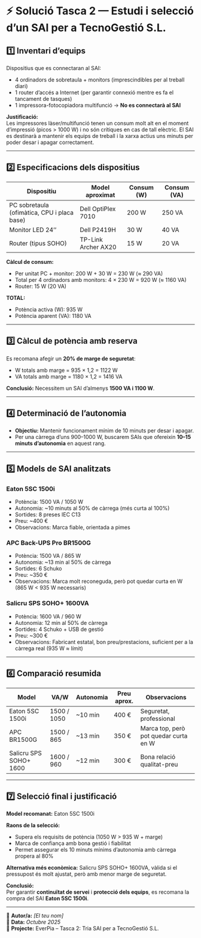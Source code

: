 # ⚡ Solució Tasca 2 — Estudi i selecció d’un SAI per a TecnoGestió S.L.

## 1️⃣ Inventari d’equips

Dispositius que es connectaran al SAI:

- 4 ordinadors de sobretaula + monitors (imprescindibles per al treball diari)
- 1 router d’accés a Internet (per garantir connexió mentre es fa el tancament de tasques)
- 1 impressora-fotocopiadora multifunció → **No es connectarà al SAI**

**Justificació:**  
Les impressores làser/multifunció tenen un consum molt alt en el moment d’impressió (picos > 1000 W) i no són crítiques en cas de tall elèctric. El SAI es destinarà a mantenir els equips de treball i la xarxa actius uns minuts per poder desar i apagar correctament.

---

## 2️⃣ Especificacions dels dispositius

| Dispositiu | Model aproximat | Consum (W) | Consum (VA) |
|------------|----------------|------------|-------------|
| PC sobretaula (ofimàtica, CPU i placa base) | Dell OptiPlex 7010 | 200 W | 250 VA |
| Monitor LED 24’’ | Dell P2419H | 30 W | 40 VA |
| Router (tipus SOHO) | TP-Link Archer AX20 | 15 W | 20 VA |

**Càlcul de consum:**

- Per unitat PC + monitor: 200 W + 30 W = 230 W (≈ 290 VA)  
- Total per 4 ordinadors amb monitors: 4 × 230 W = 920 W (≈ 1160 VA)  
- Router: 15 W (20 VA)

**TOTAL:**  
- Potència activa (W): 935 W  
- Potència aparent (VA): 1180 VA

---

## 3️⃣ Càlcul de potència amb reserva

Es recomana afegir un **20% de marge de seguretat**:

- W totals amb marge = 935 × 1,2 = 1122 W  
- VA totals amb marge = 1180 × 1,2 = 1416 VA

**Conclusió:** Necessitem un SAI d’almenys **1500 VA i 1100 W**.

---

## 4️⃣ Determinació de l’autonomia

- **Objectiu:** Mantenir funcionament mínim de 10 minuts per desar i apagar.  
- Per una càrrega d’uns 900–1000 W, buscarem SAIs que ofereixin **10–15 minuts d’autonomia** en aquest rang.

---

## 5️⃣ Models de SAI analitzats

### Eaton 5SC 1500i
- Potència: 1500 VA / 1050 W  
- Autonomia: ~10 minuts al 50% de càrrega (més curta al 100%)  
- Sortides: 8 preses IEC C13  
- Preu: ~400 €  
- Observacions: Marca fiable, orientada a pimes

### APC Back-UPS Pro BR1500G
- Potència: 1500 VA / 865 W  
- Autonomia: ~13 min al 50% de càrrega  
- Sortides: 6 Schuko  
- Preu: ~350 €  
- Observacions: Marca molt reconeguda, però pot quedar curta en W (865 W < 935 W necessaris)

### Salicru SPS SOHO+ 1600VA
- Potència: 1600 VA / 960 W  
- Autonomia: 12 min al 50% de càrrega  
- Sortides: 4 Schuko + USB de gestió  
- Preu: ~300 €  
- Observacions: Fabricant estatal, bon preu/prestacions, suficient per a la càrrega real (935 W ≈ límit)

---

## 6️⃣ Comparació resumida

| Model | VA/W | Autonomia | Preu aprox. | Observacions |
|-------|------|-----------|------------|--------------|
| Eaton 5SC 1500i | 1500 / 1050 | ~10 min | 400 € | Seguretat, professional |
| APC BR1500G | 1500 / 865 | ~13 min | 350 € | Marca top, però pot quedar curta en W |
| Salicru SPS SOHO+ 1600 | 1600 / 960 | ~12 min | 300 € | Bona relació qualitat-preu |

---

## 7️⃣ Selecció final i justificació

**Model recomanat:** Eaton 5SC 1500i  

**Raons de la selecció:**
- Supera els requisits de potència (1050 W > 935 W + marge)  
- Marca de confiança amb bona gestió i fiabilitat  
- Permet assegurar els 10 minuts mínims d’autonomia amb càrrega propera al 80%

**Alternativa més econòmica:** Salicru SPS SOHO+ 1600VA, vàlida si el pressupost és molt ajustat, però amb menor marge de seguretat.

**Conclusió:**  
Per garantir **continuïtat de servei** i **protecció dels equips**, es recomana la compra del SAI **Eaton 5SC 1500i**.

---

📄 **Autor/a:** *[El teu nom]*  
📅 **Data:** *Octubre 2025*  
🏢 **Projecte:** EverPia – Tasca 2: Tria SAI per a TecnoGestió S.L.
